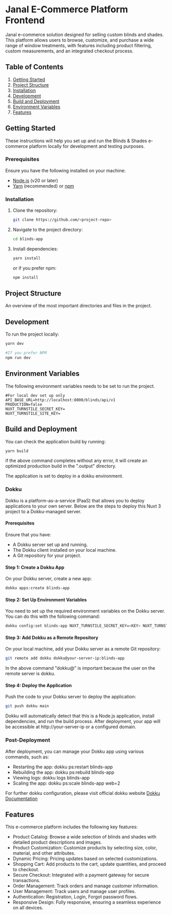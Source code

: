 # Janal E-Commerce Platform Frontend

Janal e-commerce solution designed for selling custom blinds and shades. This platform allows users to browse, customize, and purchase a wide range of window treatments, with features including product filtering, custom measurements, and an integrated checkout process.

## Table of Contents

1. [Getting Started](#getting-started)
2. [Project Structure](#project-structure)
3. [Installation](#installation)
4. [Development](#development)
5. [Build and Deployment](#build-and-deployment)
6. [Environment Variables](#environment-variables)
7. [Features](#features)

## Getting Started

These instructions will help you set up and run the Blinds & Shades e-commerce platform locally for development and testing purposes.

### Prerequisites

Ensure you have the following installed on your machine:

- [Node.js](https://nodejs.org/) (v20 or later)
- [Yarn](https://yarnpkg.com/) (recommended) or [npm](https://www.npmjs.com/)

### Installation

1. Clone the repository:

    ```bash
    git clone https://github.com/<project-repo>
    ```

2. Navigate to the project directory:

    ```bash
    cd blinds-app
    ```

3. Install dependencies:

    ```bash
    yarn install
    ```

    or if you prefer npm:

    ```bash
    npm install
    ```

## Project Structure

An overview of the most important directories and files in the project.


## Development

To run the project locally:

```bash
yarn dev

#If you prefer NPM
npm run dev
```

## Environment Variables
The following environment variables needs to be set to run the project.
```env
#For local dev set up only
API_BASE_URL=http://localhost:8000/blinds/api/v1
PRODUCTION=false
NUXT_TURNSTILE_SECRET_KEY=
NUXT_TURNSTILE_SITE_KEY=
```
## Build and Deployment
You can check the application build by running:
```bash
yarn build
```
if the above command completes without any error, it will create an optimized production build in the ".output" directory.

The application is set to deploy in a dokku environment.
### Dokku
Dokku is a platform-as-a-service (PaaS) that allows you to deploy applications to your own server. Below are the steps to deploy this Nuxt 3 project to a Dokku-managed server.

#### Prerequisites
Ensure that you have:

- A Dokku server set up and running.
- The Dokku client installed on your local machine.
- A Git repository for your project.

#### Step 1: Create a Dokku App
On your Dokku server, create a new app:
```bash
dokku apps:create blinds-app
```
#### Step 2: Set Up Environment Variables
You need to set up the required environment variables on the Dokku server. You can do this with the following command:
```bash
dokku config:set blinds-app NUXT_TURNSTILE_SECRET_KEY=<KEY> NUXT_TURNSTILE_SITE_KEY=<KEY> API_BASE_URL=https://janal.ca/blinds/api/v1 NITRO_PRESET=heroku YARN2_SKIP_PRUNING=true PRODUCTION=true NPM_CONFIG_PRODUCTION=true
```

#### Step 3: Add Dokku as a Remote Repository
On your local machine, add your Dokku server as a remote Git repository:
```bash
git remote add dokku dokku@your-server-ip:blinds-app
```

In the above command "dokku@" is important because the user on the remote server is dokku.

#### Step 4: Deploy the Application
Push the code to your Dokku server to deploy the application:
```bash
git push dokku main
```
Dokku will automatically detect that this is a Node.js application, install dependencies, and run the build process. After deployment, your app will be accessible at http://your-server-ip or a configured domain.

### Post-Deployment
After deployment, you can manage your Dokku app using various commands, such as:

- Restarting the app: dokku ps:restart blinds-app
- Rebuilding the app: dokku ps:rebuild blinds-app
- Viewing logs: dokku logs blinds-app
- Scaling the app: dokku ps:scale blinds-app web=2


For further dokku configuration, please visit official dokku website [Dokku Documentation](https://dokku.com/docs/getting-started/installation/)

## Features

This e-commerce platform includes the following key features:

- Product Catalog: Browse a wide selection of blinds and shades with detailed product descriptions and images.
- Product Customization: Customize products by selecting size, color, material, and other attributes.
- Dynamic Pricing: Pricing updates based on selected customizations.
- Shopping Cart: Add products to the cart, update quantities, and proceed to checkout.
- Secure Checkout: Integrated with a payment gateway for secure transactions.
- Order Management: Track orders and manage customer information.
- User Management: Track users and manage user profiles.
- Authentication: Registration, Login, Forgot password flows.
- Responsive Design: Fully responsive, ensuring a seamless experience on all devices.






